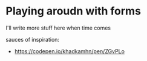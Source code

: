 # Playing aroudn with forms

I'll write more stuff here when time comes

sauces of inspiration:

- https://codepen.io/khadkamhn/pen/ZGvPLo
